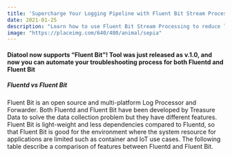 ```yaml
---
title: 'Supercharge Your Logging Pipeline with Fluent Bit Stream Processing'
date: 2021-01-25
description: "Learn how to use Fluent Bit Stream Processing to reduce log volume, pre-process your data, and use time-series predictions."
image: "https://placeimg.com/640/480/animal/sepia"
---
```


#### Diatool now supports “Fluent Bit”! Tool was just released as v.1.0, and now you can automate your troubleshooting process for both Fluentd and Fluent Bit

##### Fluentd vs Fluent Bit

Fluent Bit is an open source and multi-platform Log Processor and Forwarder. Both Fluentd and Fluent Bit have been developed by Treasure Data to solve the data collection problem but they have different features. Fluent Bit is light-weight and less dependencies compared to Fluentd, so that Fluent Bit is good for the environment where the system resource for applications are limited such as container and IoT use cases. The following table describe a comparison of features between Fluentd and Fluent Bit.
